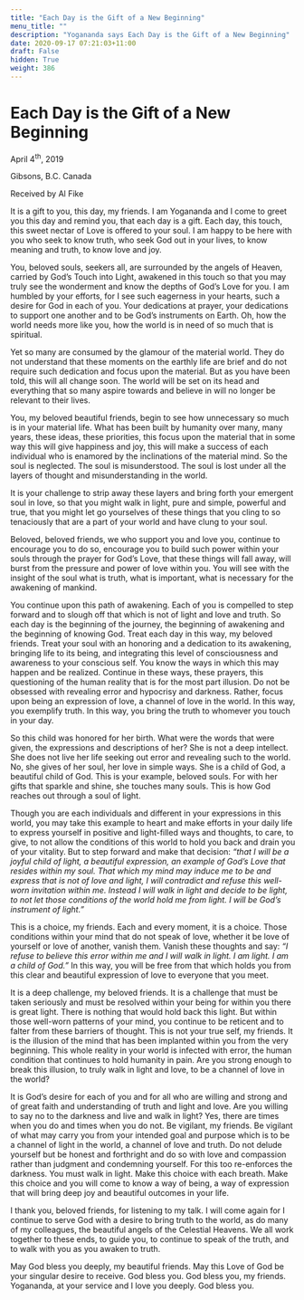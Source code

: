 ```yaml
---
title: "Each Day is the Gift of a New Beginning"
menu_title: ""
description: "Yogananda says Each Day is the Gift of a New Beginning"
date: 2020-09-17 07:21:03+11:00
draft: False
hidden: True
weight: 386
---
```

# Each Day is the Gift of a New Beginning

April 4<sup>th</sup>, 2019

Gibsons, B.C. Canada

Received by Al Fike



It is a gift to you, this day, my friends. I am Yogananda and I come to greet you this day and remind you, that each day is a gift. Each day, this touch, this sweet nectar of Love is offered to your soul. I am happy to be here with you who seek to know truth, who seek God out in your lives, to know meaning and truth, to know love and joy. 

You, beloved souls, seekers all, are surrounded by the angels of Heaven, carried by God’s Touch into Light, awakened in this touch so that you may truly see the wonderment and know the depths of God’s Love for you. I am humbled by your efforts, for I see such eagerness in your hearts, such a desire for God in each of you. Your dedications at prayer, your dedications to support one another and to be God’s instruments on Earth. Oh, how the world needs more like you, how the world is in need of so much that is spiritual. 

Yet so many are consumed by the glamour of the material world. They do not understand that these moments on the earthly life are brief and do not require such dedication and focus upon the material. But as you have been told, this will all change soon. The world will be set on its head and everything that so many aspire towards and believe in will no longer be relevant to their lives. 

You, my beloved beautiful friends, begin to see how unnecessary so much is in your material life. What has been built by humanity over many, many years, these ideas, these priorities, this focus upon the material that in some way this will give happiness and joy, this will make a success of each individual who is enamored by the inclinations of the material mind. So the soul is neglected. The soul is misunderstood. The soul is lost under all the layers of thought and misunderstanding in the world. 

It is your challenge to strip away these layers and bring forth your emergent soul in love, so that you might walk in light, pure and simple, powerful and true, that you might let go yourselves of these things that you cling to so tenaciously that are a part of your world and have clung to your soul. 

Beloved, beloved friends, we who support you and love you, continue to encourage you to do so, encourage you to build such power within your souls through the prayer for God’s Love, that these things will fall away, will burst from the pressure and power of love within you. You will see with the insight of the soul what is truth, what is important, what is necessary for the awakening of mankind. 

You continue upon this path of awakening. Each of you is compelled to step forward and to slough off that which is not of light and love and truth. So each day is the beginning of the journey, the beginning of awakening and the beginning of knowing God. Treat each day in this way, my beloved friends. Treat your soul with an honoring and a dedication to its awakening, bringing life to its being, and integrating this level of consciousness and awareness to your conscious self. You know the ways in which this may happen and be realized. Continue in these ways, these prayers, this questioning of the human reality that is for the most part illusion. Do not be obsessed with revealing error and hypocrisy and darkness. Rather, focus upon being an expression of love, a channel of love in the world. In this way, you exemplify truth. In this way, you bring the truth to whomever you touch in your day. 

So this child was honored for her birth. What were the words that were given, the expressions and descriptions of her? She is not a deep intellect. She does not live her life seeking out error and revealing such to the world. No, she gives of her soul, her love in simple ways. She is a child of God, a beautiful child of God. This is your example, beloved souls. For with her gifts that sparkle and shine, she touches many souls. This is how God reaches out through a soul of light. 

Though you are each individuals and different in your expressions in this world, you may take this example to heart and make efforts in your daily life to express yourself in positive and light-filled ways and thoughts, to care, to give, to not allow the conditions of this world to hold you back and drain you of your vitality. But to step forward and make that decision: *“that I will be a joyful child of light, a beautiful expression, an example of God’s Love that resides within my soul. That which my mind may induce me to be and express that is not of love and light, I will contradict and refuse this well-worn invitation within me. Instead I will walk in light and decide to be light, to not let those conditions of the world hold me from light. I will be God’s instrument of light.”*

This is a choice, my friends. Each and every moment, it is a choice. Those conditions within your mind that do not speak of love, whether it be love of yourself or love of another, vanish them. Vanish these thoughts and say: *“I refuse to believe this error within me and I will walk in light. I am light. I am a child of God.”*  In this way, you will be free from that which holds you from this clear and beautiful expression of love to everyone that you meet. 

It is a deep challenge, my beloved friends. It is a challenge that must be taken seriously and must be resolved within your being for within you there is great light. There is nothing that would hold back this light. But within those well-worn patterns of your mind, you continue to be reticent and to falter from these barriers of thought. This is not your true self, my friends. It is the illusion of the mind that has been implanted within you from the very beginning. This whole reality in your world is infected with error, the human condition that continues to hold humanity in pain. Are you strong enough to break this illusion, to truly walk in light and love, to be a channel of love in the world?

It is God’s desire for each of you and for all who are willing and strong and of great faith and understanding of truth and light and love. Are you willing to say no to the darkness and live and walk in light? Yes, there are times when you do and times when you do not. Be vigilant, my friends. Be vigilant of what may carry you from your intended goal and purpose which is to be a channel of light in the world, a channel of love and truth. Do not delude yourself but be honest and forthright and do so with love and compassion rather than judgment and condemning yourself. For this too re-enforces the darkness. You must walk in light. Make this choice with each breath. Make this choice and you will come to know a way of being, a way of expression that will bring deep joy and beautiful outcomes in your life.

I thank you, beloved friends, for listening to my talk. I will come again for I continue to serve God with a desire to bring truth to the world, as do many of my colleagues, the beautiful angels of the Celestial Heavens. We all work together to these ends, to guide you, to continue to speak of the truth, and to walk with you as you awaken to truth.

May God bless you deeply, my beautiful friends. May this Love of God be your singular desire to receive. God bless you. God bless you, my friends. Yogananda, at your service and I love you deeply. God bless you.